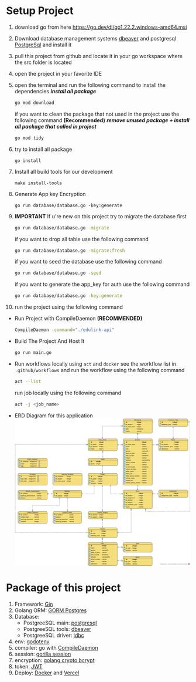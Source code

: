 # Setup Project

1. download go from here <https://go.dev/dl/go1.22.2.windows-amd64.msi>
2. Download database management systems [dbeaver](https://dbeaver.io/download/) and postgresql [PostgreSql](https://www.postgresql.org/download/) and install it
3. pull this project from github and locate it in your go workspace where the src folder is located
4. open the project in your favorite IDE
5. open the terminal and run the following command to install the dependencies
    **_install all package_**

    ```bash
    go mod download
    ```

    if you want to clean the package that not used in the project use the following command **(Recommended)**
    **_remove unused package + install all package that called in project_**

    ```bash
    go mod tidy
    ```

6. try to install all package

    ```
    go install
    ```

7. Install all build tools for our development

    ```
    make install-tools
    ```
8. Generate App key Encryption

    ```
    go run database/database.go -key:generate
    ```
9. **IMPORTANT** If u're new on this project try to migrate the database first

    ```bash
    go run database/database.go -migrate
    ```

    if you want to drop all table use the following command

    ```bash
    go run database/database.go -migrate:fresh
    ```

    if you want to seed the database use the following command

    ```bash
    go run database/database.go -seed
    ```

    if you want to generate the app_key for auth use the following command

    ```bash
    go run database/database.go -key:generate
    ```

10. run the project using the following command

- Run Project with CompileDaemon **(RECOMMENDED)**

    ```bash
    CompileDaemon -command="./edulink-api"
    ```

- Build The Project And Host It

    ```bash
    go run main.go
    ```

- Run workflows locally using `act` and `docker`
    see the workflow list in `.github/workflows` and run the workflow using the following command

    ```bash
    act --list
    ```

    run job locally using the following command

    ```bash
    act -j <job_name>
    ```

- ERD Diagram for this application
    <img src="./erd-edulink.jpg" alt="edulink-erd">


# Package of this project

1. Framework: [Gin](https://gin-gonic.com/docs/quickstart/)
2. Golang ORM: [GORM Postgres](https://gorm.io/docs/connecting_to_the_database.html#PostgreSQL)
3. Database:
    - PostgreeSQL main: [postgresql](https://www.postgresql.org/download/)
    - PostgreeSQL tools: [dbeaver](https://dbeaver.io/download/)
    - PostgreeSQL driver: [jdbc](https://jdbc.postgresql.org/download/)
4. env: [godotenv](https://github.com/joho/godotenv)
5. compiler: go with [CompileDaemon](https://github.com/githubnemo/CompileDaemon)
6. session: [gorilla session](https://github.com/gorilla/sessions)
7. encryption: [golang crypto bcrypt](https://pkg.go.dev/golang.org/x/crypto/bcrypt)
8. token: [JWT](https://jwt.io/)
9. Deploy: [Docker](https://www.docker.com/) and [Vercel](https://vercel.com/)

